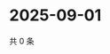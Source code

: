 # 2025-09-01

共 0 条

<!-- BEGIN ZHIHUQUESTIONS -->
<!-- 最后更新时间 Mon Sep 01 2025 20:22:11 GMT+0800 (China Standard Time) -->

<!-- END ZHIHUQUESTIONS -->
